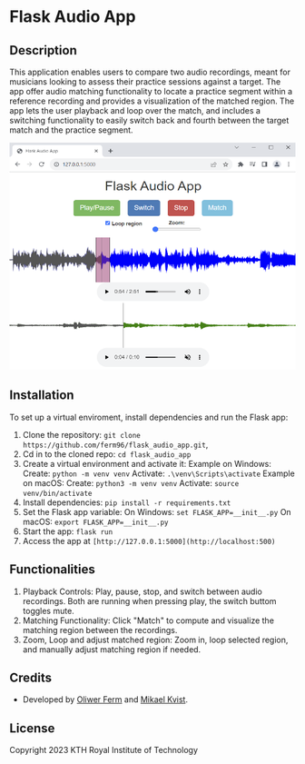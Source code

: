 # Flask Audio App

## Description

This application enables users 
to compare two audio recordings, meant for musicians looking to assess 
their practice sessions against a target. The app offer audio matching functionality 
to locate a practice segment within a reference recording and 
provides a visualization of the matched region. The app lets the user playback and loop
over the match, and includes a switching functionality to easily switch back and fourth between the
target match and the practice segment.

<img src="demo.PNG" alt="Demo" width="600" height="400">

## Installation

To set up a virtual enviroment, install dependencies and run the Flask app:

1. Clone the repository: `git clone https://github.com/ferm96/flask_audio_app.git`,
2. Cd in to the cloned repo: `cd flask_audio_app`
3. Create a virtual environment and activate it:
Example on Windows:
Create: `python -m venv venv`
Activate: `.\venv\Scripts\activate`
Example on macOS:
Create: `python3 -m venv venv`
Activate: `source venv/bin/activate`
4. Install dependencies: `pip install -r requirements.txt`
5. Set the Flask app variable:
On Windows: `set FLASK_APP=__init__.py`
On macOS: `export FLASK_APP=__init__.py`
6. Start the app: `flask run`
7. Access the app at `[http://127.0.0.1:5000](http://localhost:500)`

## Functionalities

1. Playback Controls: Play, pause, stop, and switch between audio recordings. Both are running when pressing play, the switch buttom toggles mute.
2. Matching Functionality: Click "Match" to compute and visualize the matching region between the recordings.
3. Zoom, Loop and adjust matched region: Zoom in, loop selected region, and manually adjust matching region if needed.

## Credits

- Developed by [Oliwer Ferm](https://github.com/ferm96/) and [Mikael Kvist](https://github.com/mikaelkvist/).

## License

Copyright 2023 KTH Royal Institute of Technology
